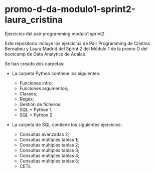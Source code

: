 # promo-d-da-modulo1-sprint2-laura_cristina
Ejercicios del pair programming modulo1 sprint2

Este repositorio incluye los ejercicios de Pair Programming de Cristina Bernabeu y Laura Madrid del Sprint 2 del Módulo 1 de la promo D del bootcamp de Data Analytics de Adalab.

Se han creado dos carpetas:

   - La carpeta Python contiene los siguientes:
      - Funciones intro;
      - Funciones argumentos;
      - Classes;
      - Regex;
      - Gestión de ficheros:
      - SQL + Python 1;
      - SQL + Python 2
      
      
   - La carpeta de SQL contiene los siguientes ejercicios:
      - Consultas avanzadas 2;
      - Consultas múltiples tablas 1;
      - Consultas múltiples tablas 2; 
      - Consultas múltiples tablas 3;
      - Consultas múltiples tablas 4;
      - Consultas múltiples tablas 5;
      - CETs.



